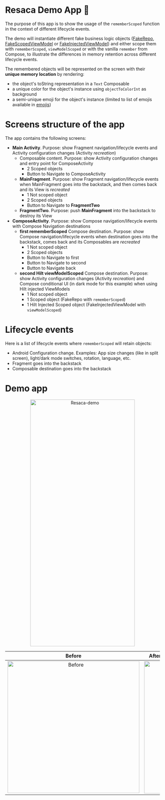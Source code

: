 # Resaca Demo App 🍹
The purpose of this app is to show the usage of the `rememberScoped` function in the context of different lifecycle events.

The demo will instantiate different fake business logic objects ([FakeRepo](https://github.com/sebaslogen/resaca/blob/main/sample/src/main/java/com/sebaslogen/resacaapp/ui/main/data/FakeRepo.kt), [FakeScopedViewModel](https://github.com/sebaslogen/resaca/blob/main/sample/src/main/java/com/sebaslogen/resacaapp/ui/main/data/FakeScopedViewModel.kt) or [FakeInjectedViewModel](https://github.com/sebaslogen/resaca/blob/main/sample/src/main/java/com/sebaslogen/resacaapp/ui/main/data/FakeInjectedViewModel.kt)) and either scope them with `rememberScoped`, `viewModelScoped` or with the vanilla `remember` from Compose, to illustrate the differences in memory retention across different lifecycle events.

The remembered objects will be represented on the screen with their **unique memory location** by rendering:
- the object's toString representation in a `Text` Composable
- a unique color for the object's instance using `objectToColorInt` as background
- a semi-unique emoji for the object's instance (limited to list of emojis available in [emojis](https://github.com/sebaslogen/resaca/blob/main/sample/src/main/java/com/sebaslogen/resacaapp/ui/main/ui/theme/Emojis.kt))

# Screens structure of the app
The app contains the following screens:
- **Main Activity**. Purpose: show Fragment navigation/lifecycle events and Activity configuration changes (Activity _recreation_)
  + Composable content. Purpose: show Activity configuration changes and entry point for ComposeActivity
    * 2 Scoped objects
    * Button to Navigate to ComposeActivity
  + **MainFragment**. Purpose: show Fragment navigation/lifecycle events when MainFragment goes into the backstack, and then comes back and its View is _recreated_
    * 1 Not scoped object
    * 2 Scoped objects
    * Button to Navigate to **FragmentTwo**
  + **FragmentTwo**. Purpose: push **MainFragment** into the backstack to destroy its View
- **ComposeActivity**. Purpose: show Compose navigation/lifecycle events with Compose Navigation destinations
  + **first rememberScoped** Compose destination. Purpose: show Compose navigation/lifecycle events when destination goes into the backstack, comes back and its Composables are _recreated_
    * 1 Not scoped object
    * 2 Scoped objects
    * Button to Navigate to first
    * Button to Navigate to second
    * Button to Navigate back
  + **second Hilt viewModelScoped** Compose destination. Purpose: show Activity configuration changes (Activity _recreation_) and Compose conditional UI (in dark mode for this example) when using Hilt injected ViewModels
    * 1 Not scoped object
    * 1 Scoped object (FakeRepo with `rememberScoped`)
    * 1 Hilt Injected Scoped object (FakeInjectedViewModel with `viewModelScoped`)

# Lifecycle events
Here is a list of lifecycle events where `rememberScoped` will retain objects:
- Android Configuration change. Examples: App size changes (like in split screen), light/dark mode switches, rotation, language, etc.
- Fragment goes into the backstack
- Composable destination goes into the backstack

# Demo app
<p align="center">
  <img src="https://user-images.githubusercontent.com/1936647/144597718-db7e8901-a726-4871-abf8-7fc53333a90e.gif" alt="Resaca-demo" width="340" height="802" />
</p>

Before                     |  After backstack navigation & configuration change
:-------------------------:|:-------------------------:
<img width="429" alt="Before" src="https://user-images.githubusercontent.com/1936647/146558764-42333455-2dd8-43a9-932b-3249d42b7a7d.png">  |  <img width="430" alt="After" src="https://user-images.githubusercontent.com/1936647/146558775-8c77231c-ed0f-4f52-b9b8-cdf9029e106c.png">
